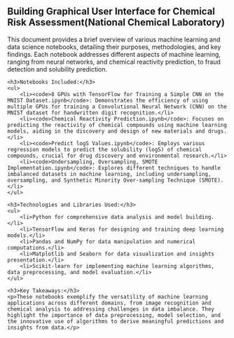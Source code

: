 <h2>Building Graphical User Interface for Chemical Risk Assessment(National Chemical Laboratory)</h2>
    <p>This document provides a brief overview of various machine learning and data science notebooks, detailing their purposes, methodologies, and key findings. Each notebook addresses different aspects of machine learning, ranging from neural networks, and chemical reactivity prediction, to fraud detection and solubility prediction.</p>
    
    <h3>Notebooks Included:</h3>
    <ul>
        <li><code>8 GPUs with TensorFlow for Training a Simple CNN on the MNIST Dataset.ipynb</code>: Demonstrates the efficiency of using multiple GPUs for training a Convolutional Neural Network (CNN) on the MNIST dataset for handwritten digit recognition.</li>
        <li><code>Chemical Reactivity Prediction.ipynb</code>: Focuses on predicting the reactivity of chemical compounds using machine learning models, aiding in the discovery and design of new materials and drugs.</li>
        <li><code>Predict logS Values.ipynb</code>: Employs various regression models to predict the solubility (logS) of chemical compounds, crucial for drug discovery and environmental research.</li>
        <li><code>Undersampling, Oversampling, SMOTE Implementation.ipynb</code>: Explores different techniques to handle imbalanced datasets in machine learning, including undersampling, oversampling, and Synthetic Minority Over-sampling Technique (SMOTE).</li>
    </ul>
    
    <h3>Technologies and Libraries Used:</h3>
    <ul>
        <li>Python for comprehensive data analysis and model building.</li>
        <li>TensorFlow and Keras for designing and training deep learning models.</li>
        <li>Pandas and NumPy for data manipulation and numerical computations.</li>
        <li>Matplotlib and Seaborn for data visualization and insights presentation.</li>
        <li>Scikit-learn for implementing machine learning algorithms, data preprocessing, and model evaluation.</li>
    </ul>
    
    <h3>Key Takeaways:</h3>
    <p>These notebooks exemplify the versatility of machine learning applications across different domains, from image recognition and chemical analysis to addressing challenges in data imbalance. They highlight the importance of data preprocessing, model selection, and the innovative use of algorithms to derive meaningful predictions and insights from data.</p>
</body>
</html>

